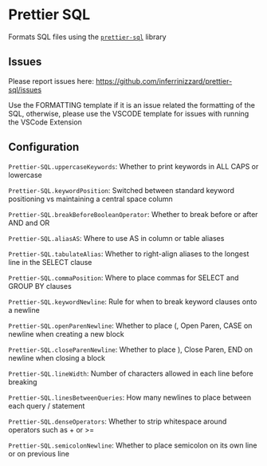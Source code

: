 # Prettier SQL

Formats SQL files using the [`prettier-sql`](https://github.com/inferrinizzard/prettier-sql) library

## Issues

Please report issues here: https://github.com/inferrinizzard/prettier-sql/issues

Use the FORMATTING template if it is an issue related the formatting of the SQL, otherwise, please use the VSCODE template for issues with running the VSCode Extension

## Configuration

`Prettier-SQL.uppercaseKeywords`: Whether to print keywords in ALL CAPS or lowercase

`Prettier-SQL.keywordPosition`: Switched between standard keyword positioning vs maintaining a central space column

`Prettier-SQL.breakBeforeBooleanOperator`: Whether to break before or after AND and OR

`Prettier-SQL.aliasAS`: Where to use AS in column or table aliases

`Prettier-SQL.tabulateAlias`: Whether to right-align aliases to the longest line in the SELECT clause

`Prettier-SQL.commaPosition`: Where to place commas for SELECT and GROUP BY clauses

`Prettier-SQL.keywordNewline`: Rule for when to break keyword clauses onto a newline

`Prettier-SQL.openParenNewline`: Whether to place (, Open Paren, CASE on newline when creating a new block

`Prettier-SQL.closeParenNewline`: Whether to place ), Close Paren, END on newline when closing a block

`Prettier-SQL.lineWidth`: Number of characters allowed in each line before breaking

`Prettier-SQL.linesBetweenQueries`: How many newlines to place between each query / statement

`Prettier-SQL.denseOperators`: Whether to strip whitespace around operators such as + or >=

`Prettier-SQL.semicolonNewline`: Whether to place semicolon on its own line or on previous line
